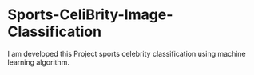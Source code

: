 # Sports-CeliBrity-Image-Classification
I am developed this Project sports celebrity classification using machine learning algorithm.
